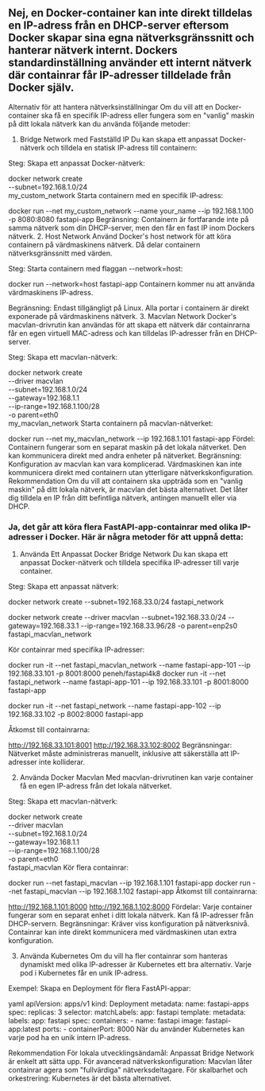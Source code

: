 ## Nej, en Docker-container kan inte direkt tilldelas en IP-adress från en DHCP-server eftersom Docker skapar sina egna nätverksgränssnitt och hanterar nätverk internt. Dockers standardinställning använder ett internt nätverk där containrar får IP-adresser tilldelade från Docker själv.

Alternativ för att hantera nätverksinställningar
Om du vill att en Docker-container ska få en specifik IP-adress eller fungera som en "vanlig" maskin på ditt lokala nätverk kan du använda följande metoder:

1. Bridge Network med Fastställd IP
   Du kan skapa ett anpassat Docker-nätverk och tilldela en statisk IP-adress till containern:

Steg:
Skapa ett anpassat Docker-nätverk:

docker network create \
 --subnet=192.168.1.0/24 \
 my_custom_network
Starta containern med en specifik IP-adress:

docker run --net my_custom_network --name your_name --ip 192.168.1.100 -p 8080:8080 fastapi-app
Begränsning:
Containern är fortfarande inte på samma nätverk som din DHCP-server, men den får en fast IP inom Dockers nätverk. 2. Host Network
Använd Docker's host network för att köra containern på värdmaskinens nätverk. Då delar containern nätverksgränssnitt med värden.

Steg:
Starta containern med flaggan --network=host:

docker run --network=host fastapi-app
Containern kommer nu att använda värdmaskinens IP-adress.

Begränsning:
Endast tillgängligt på Linux.
Alla portar i containern är direkt exponerade på värdmaskinens nätverk. 3. Macvlan Network
Docker's macvlan-drivrutin kan användas för att skapa ett nätverk där containrarna får en egen virtuell MAC-adress och kan tilldelas IP-adresser från en DHCP-server.

Steg:
Skapa ett macvlan-nätverk:

docker network create \
 --driver macvlan \
 --subnet=192.168.1.0/24 \
 --gateway=192.168.1.1 \
 --ip-range=192.168.1.100/28 \
 -o parent=eth0 \
 my_macvlan_network
Starta containern på macvlan-nätverket:

docker run --net my_macvlan_network --ip 192.168.1.101 fastapi-app
Fördel:
Containern fungerar som en separat maskin på det lokala nätverket.
Den kan kommunicera direkt med andra enheter på nätverket.
Begränsning:
Konfiguration av macvlan kan vara komplicerad.
Värdmaskinen kan inte kommunicera direkt med containern utan ytterligare nätverkskonfiguration.
Rekommendation
Om du vill att containern ska uppträda som en "vanlig maskin" på ditt lokala nätverk, är macvlan det bästa alternativet. Det låter dig tilldela en IP från ditt befintliga nätverk, antingen manuellt eller via DHCP.

### Ja, det går att köra flera FastAPI-app-containrar med olika IP-adresser i Docker. Här är några metoder för att uppnå detta:

1. Använda Ett Anpassat Docker Bridge Network
   Du kan skapa ett anpassat Docker-nätverk och tilldela specifika IP-adresser till varje container.

Steg:
Skapa ett anpassat nätverk:

docker network create --subnet=192.168.33.0/24 fastapi_network

docker network create --driver macvlan --subnet=192.168.33.0/24 --gateway=192.168.33.1 --ip-range=192.168.33.96/28 -o parent=enp2s0 fastapi_macvlan_network

Kör containrar med specifika IP-adresser:

docker run -it --net fastapi_macvlan_network --name fastapi-app-101 --ip 192.168.33.101 -p 8001:8000 peneh/fastapi4k8
docker run -it --net fastapi_network --name fastapi-app-101 --ip 192.168.33.101 -p 8001:8000 fastapi-app

docker run -it --net fastapi_network --name fastapi-app-102 --ip 192.168.33.102 -p 8002:8000 fastapi-app

Åtkomst till containrarna:

http://192.168.33.101:8001
http://192.168.33.102:8002
Begränsningar:
Nätverket måste administreras manuellt, inklusive att säkerställa att IP-adresser inte kolliderar.

2. Använda Docker Macvlan
   Med macvlan-drivrutinen kan varje container få en egen IP-adress från det lokala nätverket.

Steg:
Skapa ett macvlan-nätverk:

docker network create \
 --driver macvlan \
 --subnet=192.168.1.0/24 \
 --gateway=192.168.1.1 \
 --ip-range=192.168.1.100/28 \
 -o parent=eth0 \
 fastapi_macvlan
Kör flera containrar:

docker run --net fastapi_macvlan --ip 192.168.1.101 fastapi-app
docker run --net fastapi_macvlan --ip 192.168.1.102 fastapi-app
Åtkomst till containrarna:

http://192.168.1.101:8000
http://192.168.1.102:8000
Fördelar:
Varje container fungerar som en separat enhet i ditt lokala nätverk.
Kan få IP-adresser från DHCP-servern.
Begränsningar:
Kräver viss konfiguration på nätverksnivå.
Containrar kan inte direkt kommunicera med värdmaskinen utan extra konfiguration.

3. Använda Kubernetes
   Om du vill ha fler containrar som hanteras dynamiskt med olika IP-adresser är Kubernetes ett bra alternativ. Varje pod i Kubernetes får en unik IP-adress.

Exempel:
Skapa en Deployment för flera FastAPI-appar:

yaml
apiVersion: apps/v1
kind: Deployment
metadata:
name: fastapi-apps
spec:
replicas: 3
selector:
matchLabels:
app: fastapi
template:
metadata:
labels:
app: fastapi
spec:
containers: - name: fastapi
image: fastapi-app:latest
ports: - containerPort: 8000
När du använder Kubernetes kan varje pod ha en unik intern IP-adress.

Rekommendation
För lokala utvecklingsändamål: Anpassat Bridge Network är enkelt att sätta upp.
För avancerad nätverkskonfiguration: Macvlan låter containrar agera som "fullvärdiga" nätverksdeltagare.
För skalbarhet och orkestrering: Kubernetes är det bästa alternativet.
